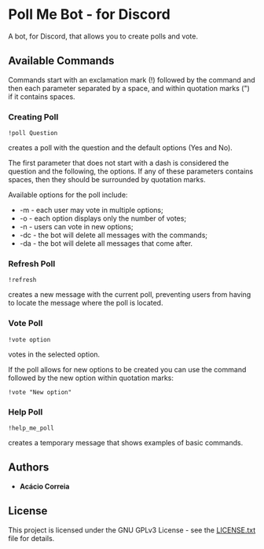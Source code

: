 # Poll Me Bot - for Discord

A bot, for Discord, that allows you to create polls and vote.

## Available Commands

Commands start with an exclamation mark (!) followed by the command and then each parameter separated by a space, and within quotation marks (") if it contains spaces.

### Creating Poll

```
!poll Question
```
creates a poll with the question and the default options (Yes and No).

The first parameter that does not start with a dash is considered the question and the following, the options.
If any of these parameters contains spaces, then they should be surrounded by quotation marks.

Available options for the poll include:
* -m - each user may vote in multiple options;
* -o - each option displays only the number of votes;
* -n - users can vote in new options;
* -dc - the bot will delete all messages with the commands;
* -da - the bot will delete all messages that come after.

### Refresh Poll

```
!refresh
```
creates a new message with the current poll, preventing users from having to locate the message where the poll is located.

### Vote Poll

```
!vote option
```
votes in the selected option.

If the poll allows for new options to be created you can use the command followed by the new option within quotation marks:
```
!vote "New option"
```

### Help Poll

```
!help_me_poll
```
creates a temporary message that shows examples of basic commands.

## Authors

* **Acácio Correia**

## License

This project is licensed under the GNU GPLv3 License - see the [LICENSE.txt](LICENSE.txt) file for details.
